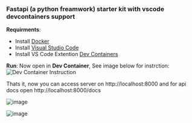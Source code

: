 ### Fastapi (a python freamwork) starter kit with vscode devcontainers support

**Requirments**:
- Install [Docker](https://www.docker.com/)
- Install [Visual Studio Code](https://code.visualstudio.com/)
- Install VS Code Extention [Dev Containers](https://marketplace.visualstudio.com/items?itemName=ms-vscode-remote.remote-containers)

**Run**:
Now open in **Dev Container**, See image below for instrction:
![Dev Container Instruction](https://github.com/user-attachments/assets/e9b74691-8a57-4d16-a9a7-529e4191d39e)

Thats it, now you can access server on  http://localhost:8000 and for api docs open http://localhost:8000/docs

![image](https://github.com/user-attachments/assets/3a9ad1e5-c0dc-46eb-8bdc-f960e3ed038d)

![image](https://github.com/user-attachments/assets/04a2d7db-42f7-455a-b16a-74ca7e24c381)

